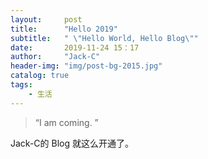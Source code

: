 ```yaml
---
layout:     post
title:      "Hello 2019"
subtitle:   " \"Hello World, Hello Blog\""
date:       2019-11-24 15：17
author:     "Jack-C"
header-img: "img/post-bg-2015.jpg"
catalog: true
tags:
    - 生活
---
```


> “I am coming. ”



Jack-C的 Blog 就这么开通了。




